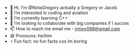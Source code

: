 - 👋 Hi, I’m @NotaGregory
      actually a Gregory or Jacob
- 👀 I’m interested in coding and aviation
- 🌱 I’m currently learning C++
- 💞️ I’m looking to collaborate with big companies if I succes
- 📫 How to reach me email me - jrmoy098@gmail.com
- 😄 Pronouns: he/him
- ⚡ Fun fact:
    no fun facts cos Im boring

<!---
NotaGregory/NotaGregory is a ✨ special ✨ repository because its `README.md` (this file) appears on your GitHub profile.
You can click the Preview link to take a look at your changes.
--->
